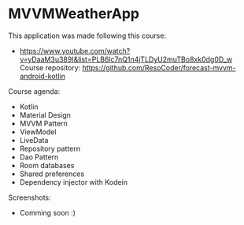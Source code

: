 # MVVMWeatherApp

This application was made following this course: 
 - https://www.youtube.com/watch?v=yDaaM3u389I&list=PLB6lc7nQ1n4jTLDyU2muTBo8xk0dg0D_w
Course repository: https://github.com/ResoCoder/forecast-mvvm-android-kotlin
 
Course agenda: 
  - Kotlin
  - Material Design
  - MVVM Pattern
  - ViewModel
  - LiveData
  - Repository pattern
  - Dao Pattern
  - Room databases
  - Shared preferences
  - Dependency injector with Kodein

Screenshots:
 - Comming soon :)

